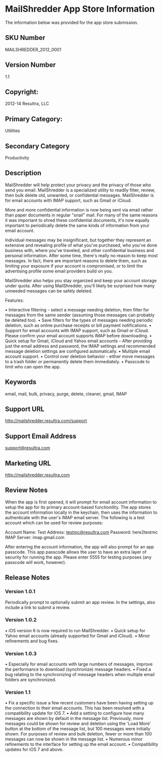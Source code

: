 # MailShredder App Store Information

The information below was provided for the app store submission.


## SKU Number

MAILSHREDDER_2012_0001

## Version Number

1.1

## Copyright:

2012-14 Resultra, LLC

## Primary Category: 

Utilities

## Secondary Category

Productivity

## Description

MailShredder will help protect your privacy and the privacy of those who send you email. MailShredder is a specialized utility to readily filter, review, then bulk delete old, unwanted, or confidential messages. MailShredder is for email accounts with IMAP support, such as Gmail or iCloud. 

More and more confidential information is now being sent via email rather than paper documents in regular "snail" mail. For many of the same reasons it was important to shred these confidential documents, it's now equally important to periodically delete the same kinds of information from your email account.

Individual messages may be insignificant, but together they represent an extensive and revealing profile of what you've purchased, who you've done business with, where you've traveled, and other confidential business and personal information. After some time, there's really no reason to keep most messages. In fact, there are important reasons to delete them, such as limiting your exposure if your account is compromised, or to limit the advertising profile some email providers build on you.

MailShredder also helps you stay organized and keep your account storage under quota. After using MailShredder, you'll likely be surprised how many unneeded messages can be safely deleted.

Features: 

• Interactive filtering - select a message needing deletion, then filter for messages from the same sender (assuming those messages can probably be deleted too).
• Save filters for the types of messages needing periodic deletion, such as online purchase receipts or bill payment notifications.
• Support for email accounts with IMAP support, such as Gmail or iCloud. Please confirm your email account supports IMAP before downloading.
• Quick setup for Gmail, iCloud and Yahoo email accounts -  After providing just the email address and password, the IMAP settings and recommended message deletion settings are configured automatically.
• Multiple email account support.
• Control over deletion behavior - either move messages to a trash folder or permanently delete them immediately.
• Passcode to limit who can open the app.

## Keywords

email, mail, bulk, privacy, purge, delete, cleaner, gmail, IMAP

## Support URL

http://mailshredder.resultra.com/support

## Support Email Address

support@resultra.com

## Marketing URL

http://mailshredder.resultra.com

## Review Notes

When the app is first opened, it will prompt for email account information to setup the app for its primary account-based functionility. The app stores the account information locally in the keychain, then uses the information to authenticate with the user's IMAP email server. The following is a test account which can be used for review purposes: 

Account Name: Test
Address: testmc@resultra.com
Password: here2testmc
IMAP Server: imap.gmail.com

After entering the account information, the app will also prompt for an app passcode. This app passcode allows the user to have an extra  layer of security for running the app. Please enter 5555 for testing purposes (any passcode will work, however).

## Release Notes

### Version 1.0.1

Periodically prompt to optionally submit an app review. In the settings, also include a link to submit a review.

### Version 1.0.2

• iOS version 6 is now required to run MailShredder.
• Quick setup for Yahoo email accounts (already supported for Gmail and iCloud).
• Minor refinements and bug fixes.

### Version 1.0.3

• Especially for email accounts with large numbers of messages, improve the performance to download (synchronize) message headers.
• Fixed a bug relating to the synchronizing of message headers when multiple email folders are synchronized.

### Version 1.1

• Fix a specific issue a few recent customers have been having setting up the connection to their email accounts. This has been resolved with a compatibility update for iOS 7.
• Add a setting to configure how many messages are shown by default in the message list. Previously, more messages could be shown for review and deletion using the 'Load More' button at the bottom of the message list, but 100 messages were initially shown. For purposes of review and bulk deletion, fewer or more than 100 messages can now be shown in the message list.
• Numerous minor refinements to the interface for setting up the email account.
• Compatibility updates for iOS 7 and above.




